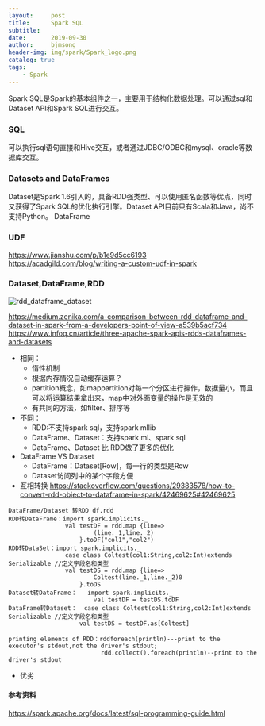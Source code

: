 ```yaml
---
layout:     post
title:      Spark SQL
subtitle:   
date:       2019-09-30
author:     bjmsong
header-img: img/spark/Spark_logo.png
catalog: true
tags:
    - Spark
---
```


Spark SQL是Spark的基本组件之一，主要用于结构化数据处理。可以通过sql和Dataset API和Spark SQL进行交互。

### SQL
可以执行sql语句直接和Hive交互，或者通过JDBC/ODBC和mysql、oracle等数据库交互。

### Datasets and DataFrames
Dataset是Spark 1.6引入的，具备RDD强类型、可以使用匿名函数等优点，同时又获得了Spark SQL的优化执行引擎。Dataset API目前只有Scala和Java，尚不支持Python。
DataFrame


### UDF
https://www.jianshu.com/p/b1e9d5cc6193
https://acadgild.com/blog/writing-a-custom-udf-in-spark


### Dataset,DataFrame,RDD
![rdd_dataframe_dataset]({{site.baseurl}}/img/spark/rdd_dataframe_dataset.png)

https://medium.zenika.com/a-comparison-between-rdd-dataframe-and-dataset-in-spark-from-a-developers-point-of-view-a539b5acf734
https://www.infoq.cn/article/three-apache-spark-apis-rdds-dataframes-and-datasets

- 相同：
	- 惰性机制
	- 根据内存情况自动缓存运算？
	- partition概念，如mappartition对每一个分区进行操作，数据量小，而且可以将运算结果拿出来，map中对外面变量的操作是无效的
	- 有共同的方法，如filter、排序等
- 不同：
    - RDD:不支持spark sql，支持spark mllib
    - DataFrame、Dataset：支持spark ml、spark sql
	- DataFrame、Dataset 比 RDD做了更多的优化 
- DataFrame VS Dataset
	- DataFrame：Dataset[Row]，每一行的类型是Row
	- Dataset访问列中的某个字段方便
- 互相转换
https://stackoverflow.com/questions/29383578/how-to-convert-rdd-object-to-dataframe-in-spark/42469625#42469625

```
DataFrame/Dataset 转RDD df.rdd
RDD转DataFrame：import spark.implicits._
				val testDF = rdd.map {line=>
						(line._1,line._2)
					}.toDF("col1","col2")
RDD转DataSet：import spark.implicits._
				case class Coltest(col1:String,col2:Int)extends Serializable //定义字段名和类型
				val testDS = rdd.map {line=>
						Coltest(line._1,line._2)0
					}.toDS
Dataset转DataFrame：   import spark.implicits._
						val testDF = testDS.toDF	
DataFrame转Dataset：	case class Coltest(col1:String,col2:Int)extends Serializable //定义字段名和类型
					val testDS = testDF.as[Coltest]		

printing elements of RDD：rddforeach(println)---print to the executor's stdout,not the driver's stdout;
                          rdd.collect().foreach(println)--print to the driver's stdout			   	    
```
- 优劣

#### 参考资料
https://spark.apache.org/docs/latest/sql-programming-guide.html